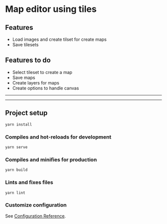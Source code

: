 # Map editor using tiles

## Features
* Load images and create tilset for create maps
* Save tilesets

## Features to do
* Select tileset to create a map
* Save maps
* Create layers for maps
* Create options to handle canvas

________________
________________
## Project setup
```
yarn install
```

### Compiles and hot-reloads for development
```
yarn serve
```

### Compiles and minifies for production
```
yarn build
```

### Lints and fixes files
```
yarn lint
```

### Customize configuration
See [Configuration Reference](https://cli.vuejs.org/config/).
